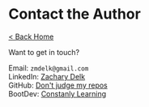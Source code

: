 # Contact the Author

[< Back Home](/)

Want to get in touch?

Email: `zmdelk@gmail.com`  
LinkedIn: [Zachary Delk](https://www.linkedin.com/in/zachary-delk-a973a4119/)  
GitHub: [Don't judge my repos](https://github.com/zdelk)  
BootDev: [Constanly Learning](https://www.boot.dev/u/zdelk) 